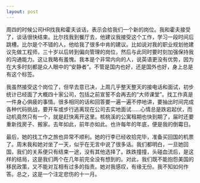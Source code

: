 ```yaml
---
layout: post
---
```

周四的时候公司HR找我和霍夫谈话，表示会给我们一个新的岗位。我和霍夫接受了，谈话很快结束。比尔找我到餐厅去，他建议我接受这个工作，学习一段时间后跳槽。比尔是个不错的人，他给我了很多中肯的建议。比如说对我的职业规划他建议先做工程师，三十岁以后转到偏向管理的岗位，然后与此同时要时刻加强保持我的沟通能力。这让我略有羞愧。我本是个非常内向的人，说英语更没有优势，因为在大多时刻都是众人眼中的“安静者”。不管是国内也好，还是国外也好，身上总是有这个标签。

我虽然接受这个岗位了，但早去意已决，上周几乎整天整天的接电话和面试，初步统计已经面了大概四十家公司，包括之前宣誓不会再去的“大师课堂”。找工作真是一件身心俱疲的事情。很多相同的话和回答要一遍一遍不停地讲，要抽出时间完成各种代码挑战，要开车或步行逃离现在公司去实地面试……心情总是跌宕起伏，而动机竟然只有一个，就是赶快离开这里。核桃溪的公寓租期也快到期了，届时还要重新找房子、搬家。去年如此，前年亦如此。也许每年的年底，便是我的倒霉日。

最后，她的找工作之旅也异常不顺利。她的行李已经收拾完毕，准备买回国的机票了。周末我和她对坐了一天，似乎在无言中说了很多话。我们都明白，一旦她回国，我们的关系便只有结束一途，没有其他选择了。跌跌撞撞，头碰血流后，是这样的结局，这是我们两个在几年前完全没有想到的。对此，我们既不能抱怨美国的移民政策，又不能对互相有过多的指责。她对我感叹，有缘无份。我不知如何作答。总之，这是一个注定悲伤的十一月。